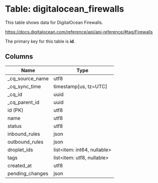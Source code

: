 # Table: digitalocean_firewalls

This table shows data for DigitalOcean Firewalls.

https://docs.digitalocean.com/reference/api/api-reference/#tag/Firewalls

The primary key for this table is **id**.

## Columns

| Name          | Type          |
| ------------- | ------------- |
|_cq_source_name|utf8|
|_cq_sync_time|timestamp[us, tz=UTC]|
|_cq_id|uuid|
|_cq_parent_id|uuid|
|id (PK)|utf8|
|name|utf8|
|status|utf8|
|inbound_rules|json|
|outbound_rules|json|
|droplet_ids|list<item: int64, nullable>|
|tags|list<item: utf8, nullable>|
|created_at|utf8|
|pending_changes|json|